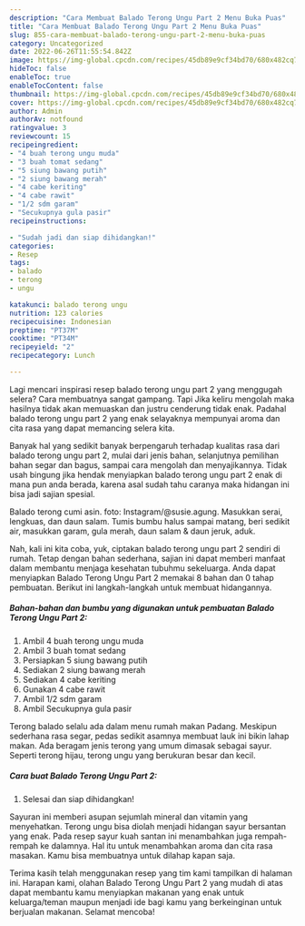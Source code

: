 ```yaml
---
description: "Cara Membuat Balado Terong Ungu Part 2 Menu Buka Puas"
title: "Cara Membuat Balado Terong Ungu Part 2 Menu Buka Puas"
slug: 855-cara-membuat-balado-terong-ungu-part-2-menu-buka-puas
category: Uncategorized
date: 2022-06-26T11:55:54.842Z
image: https://img-global.cpcdn.com/recipes/45db89e9cf34bd70/680x482cq70/balado-terong-ungu-part-2-foto-resep-utama.jpg
hideToc: false
enableToc: true
enableTocContent: false
thumbnail: https://img-global.cpcdn.com/recipes/45db89e9cf34bd70/680x482cq70/balado-terong-ungu-part-2-foto-resep-utama.jpg
cover: https://img-global.cpcdn.com/recipes/45db89e9cf34bd70/680x482cq70/balado-terong-ungu-part-2-foto-resep-utama.jpg
author: Admin
authorAv: notfound
ratingvalue: 3
reviewcount: 15
recipeingredient:
- "4 buah terong ungu muda"
- "3 buah tomat sedang"
- "5 siung bawang putih"
- "2 siung bawang merah"
- "4 cabe keriting"
- "4 cabe rawit"
- "1/2 sdm garam"
- "Secukupnya gula pasir"
recipeinstructions:

- "Sudah jadi dan siap dihidangkan!"
categories:
- Resep
tags:
- balado
- terong
- ungu

katakunci: balado terong ungu 
nutrition: 123 calories
recipecuisine: Indonesian
preptime: "PT37M"
cooktime: "PT34M"
recipeyield: "2"
recipecategory: Lunch

---
```



Lagi mencari inspirasi resep balado terong ungu part 2 yang menggugah selera? Cara membuatnya sangat gampang. Tapi Jika keliru mengolah maka hasilnya tidak akan memuaskan dan justru cenderung tidak enak. Padahal balado terong ungu part 2 yang enak selayaknya mempunyai aroma dan cita rasa yang dapat memancing selera kita.


Banyak hal yang sedikit banyak berpengaruh terhadap kualitas rasa dari balado terong ungu part 2, mulai dari jenis bahan, selanjutnya pemilihan bahan segar dan bagus, sampai cara mengolah dan menyajikannya. Tidak usah bingung jika hendak menyiapkan balado terong ungu part 2 enak di mana pun anda berada, karena asal sudah tahu caranya maka hidangan ini bisa jadi sajian spesial.

Balado terong cumi asin. foto: Instagram/@susie.agung. Masukkan serai, lengkuas, dan daun salam. Tumis bumbu halus sampai matang, beri sedikit air, masukkan garam, gula merah, daun salam &amp; daun jeruk, aduk.


Nah, kali ini kita coba, yuk, ciptakan balado terong ungu part 2 sendiri di rumah. Tetap dengan bahan sederhana, sajian ini dapat memberi manfaat dalam membantu menjaga kesehatan tubuhmu sekeluarga. Anda dapat menyiapkan Balado Terong Ungu Part 2 memakai 8 bahan dan 0 tahap pembuatan. Berikut ini langkah-langkah untuk membuat hidangannya.

<!--inarticleads1-->

##### Bahan-bahan dan bumbu yang digunakan untuk pembuatan Balado Terong Ungu Part 2:

1. Ambil 4 buah terong ungu muda
1. Ambil 3 buah tomat sedang
1. Persiapkan 5 siung bawang putih
1. Sediakan 2 siung bawang merah
1. Sediakan 4 cabe keriting
1. Gunakan 4 cabe rawit
1. Ambil 1/2 sdm garam
1. Ambil Secukupnya gula pasir


Terong balado selalu ada dalam menu rumah makan Padang. Meskipun sederhana rasa segar, pedas sedikit asamnya membuat lauk ini bikin lahap makan. Ada beragam jenis terong yang umum dimasak sebagai sayur. Seperti terong hijau, terong ungu yang berukuran besar dan kecil. 

<!--inarticleads2-->

##### Cara buat Balado Terong Ungu Part 2:


1. Selesai dan siap dihidangkan!

Sayuran ini memberi asupan sejumlah mineral dan vitamin yang menyehatkan. Terong ungu bisa diolah menjadi hidangan sayur bersantan yang enak. Pada resep sayur kuah santan ini menambahkan juga rempah-rempah ke dalamnya. Hal itu untuk menambahkan aroma dan cita rasa masakan. Kamu bisa membuatnya untuk dilahap kapan saja. 

Terima kasih telah menggunakan resep yang tim kami tampilkan di halaman ini. Harapan kami, olahan Balado Terong Ungu Part 2 yang mudah di atas dapat membantu kamu menyiapkan makanan yang enak untuk keluarga/teman maupun menjadi ide bagi kamu yang berkeinginan untuk berjualan makanan. Selamat mencoba!
